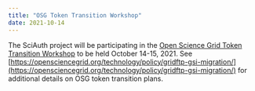 ```yaml
---
title: "OSG Token Transition Workshop"
date: 2021-10-14
---
```


The SciAuth project will be participating in the [Open Science Grid Token Transition Workshop](https://opensciencegrid.org/events/Token-Transition-Workshop/) to be held October 14-15, 2021.
See [https://opensciencegrid.org/technology/policy/gridftp-gsi-migration/](https://opensciencegrid.org/technology/policy/gridftp-gsi-migration/) for additional details on OSG token transition plans.
